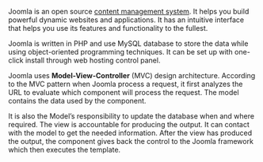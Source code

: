 Joomla is an open source [content management system](../web/cms.md). It helps you build powerful dynamic websites and applications. It has an intuitive interface that helps you use its features and functionality to the fullest.

Joomla is written in PHP and use MySQL database to store the data while using object-oriented programming techniques. It can be set up with one-click install through web hosting control panel. 

Joomla uses **Model-View-Controller** (MVC) design architecture. According to the MVC pattern when Joomla process a request, it first analyzes the URL to evaluate which component will process the request. The model contains the data used by the component. 

It is also the Model’s responsibility to update the database when and where required. The view is accountable for producing the output. It can contact with the model to get the needed information. After the view has produced the output, the component gives back the control to the Joomla framework which then executes the template.

